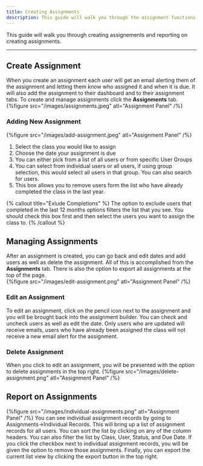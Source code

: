 ```yaml
---
title: Creating Assignments
description: This guide will walk you through the assignment functions in Prodigy
---
```


This guide will walk you through creating assignements and reporting on creating assignments.

---
## Create Assignment
When you create an assignment each user will get an email alerting them of the assignment and letting them know who assigned it and when it is due. It will also add the assignment to their dashboard and to their assignment tabs. To create and manage assignments click the **Assignments** tab. 
{%figure src="/images/assignments.jpeg" atl="Assignment Panel" /%}
### Adding New Assignment
{%figure src="/images/add-assignment.jpeg" atl="Assignment Panel" /%}
1. Select the class you would like to assign
1. Choose the date your assignment is due
1. You can either pick from a list of all users or from specific User Groups
1. You can select from individual users or all users, if using group selection, this would select all users in that group. You can also search for users.
1. This box allows you to remove users form the list who have already completed the class in the last year. 

{% callout title="Exlude Completions" %}
The option to exclude users that completed in the last 12 months options filters the list that you see. You should check this box first and then select the users you want to assign the class to. 
{% /callout %}
## Managing Assignments
After an assignment is created, you can go back and edit dates and add users as well as delete the assignment. All of this is accomplished from the **Assignments** tab. There is also the option to export all assignments at the top of the page.  
{%figure src="/images/edit-assignment.png" atl="Assignment Panel" /%}
### Edit an Assignment
To edit an assignment, click on the pencil icon next to the assignment and you will be brought back into the assignment builder. You can check and uncheck users as well as edit the date. Only users who are updated will receive emails, users who have already been assigned the class will not receive a new email alert for the assignment. 
### Delete Assignment
When you click to edit an assignment, you will be presented with the option to delete assignments in the top right. 
{%figure src="/images/delete-assignment.png" atl="Assignment Panel" /%}
## Report on Assignments
{%figure src="/images/individual-assignments.png" atl="Assignment Panel" /%}
You can see individual assignment records by going to Assignments->Individual Records. This will bring up a list of assignment records for all users. You can sort the list by clicking on any of the column headers. You can also filter the list by Class, User, Status, and Due Date. If you click the checkbox next to individual assignment records, you will be given the option to remove those assignments. Finally, you can export the current list view by clicking the export button in the top right. 
